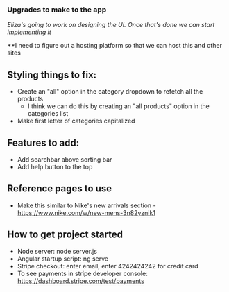 ### Upgrades to make to the app

*Eliza's going to work on designing the UI. Once that's done we can start implementing it*

**I need to figure out a hosting platform so that we can host this and other sites

## Styling things to fix:

- Create an "all" option in the category dropdown to refetch all the products
  - I think we can do this by creating an "all products" option in the categories list
- Make first letter of categories capitalized


## Features to add:

- Add searchbar above sorting bar
- Add help button to the top


## Reference pages to use

- Make this similar to Nike's new arrivals section - https://www.nike.com/w/new-mens-3n82yznik1



## How to get project started

- Node server: node server.js
- Angular startup script: ng serve
- Stripe checkout: enter email, enter 4242424242 for credit card
- To see payments in stripe developer console: https://dashboard.stripe.com/test/payments
